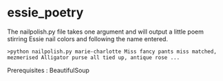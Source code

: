 essie_poetry
============

The nailpolish.py file takes one argument and will output a little poem stirring Essie nail colors and following the name entered.

`>python nailpolish.py marie-charlotte
Miss fancy pants miss matched, mezmerised
Alligator purse all tied up, antique rose
...`

Prerequisites : BeautifulSoup
